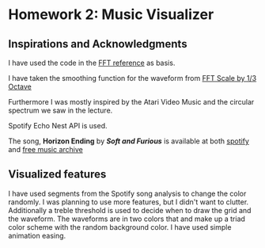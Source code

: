 # Homework 2: Music Visualizer
## Inspirations and Acknowledgments
I have used the code in the [FFT reference](https://p5js.org/reference/#/p5.FFT) as basis.

I have taken the smoothing function for the waveform from [FFT Scale by 1/3 Octave](https://therewasaguy.github.io/p5-music-viz/demos/05_fft_scaleOneThirdOctave/)

Furthermore I was mostly inspired by the Atari Video Music and the circular spectrum we saw in the lecture.

Spotify Echo Nest API is used.

The song, **Horizon Ending** by **_Soft and Furious_** is available at both [spotify](https://open.spotify.com/track/44VL19FcmzJKeNRhumAjE9?si=eqHoMMcqTrm5LWg-GAmjAQ) and [free music archive](http://freemusicarchive.org/music/Soft_and_Furious/You_know_where_to_find_me/Soft_and_Furious_-_You_know_where_to_find_me_-_09_Horizon_Ending)

## Visualized features
I have used segments from the Spotify song analysis to change the color randomly. I was planning to use more features, but I didn't want to clutter. Additionally a treble threshold is used to decide when to draw the grid and the waveform. The waveforms are in two colors that and make up a triad color scheme with the random background color. I have used simple animation easing.
